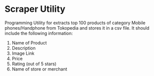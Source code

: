 # Scraper Utility

Programming Utility for extracts top 100 products of category Mobile phones/Handphone from Tokopedia and stores it in a csv file. It should include the following information:

1. Name of Product
2. Description
3. Image Link
4. Price
5. Rating (out of 5 stars)
6. Name of store or merchant
